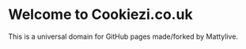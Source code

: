
Welcome to Cookiezi.co.uk
=========================

This is a universal domain for GitHub pages made/forked by Mattylive.

